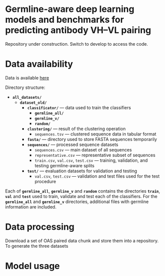 # Germline-aware deep learning models and benchmarks for predicting antibody VH–VL pairing
Repository under construction. Switch to develop to access the code.

# Data availability

Data is available [here](https://zenodo.org/records/17389656?token=eyJhbGciOiJIUzUxMiJ9.eyJpZCI6IjM0M2Y3Nzk2LWU3NmItNDA0MC1iMmVlLWM3YjRiZjQ0MmU2OCIsImRhdGEiOnt9LCJyYW5kb20iOiI0ZTYzZDg0NGY0ZDNjMzRkOWQyYTIzYTI1YzA3YmRkOSJ9.7zdkeilG57P8wmVWusUUKURrUusuPYQwIGcrGhfzhsfkzP6I7CbOHuKTBi-jnJZsafOcWrEAz6ZaGlii1tsf2A)

Directory structure:

- **`all_datasets/`**
  - **`dataset_old/`** 
    - **`classificator/`** — data used to train the classifiers 
      - **`germline_all/`**
      - **`germline_v/`**
      - **`random/`**
    - **`clustering/`** — result of the clustering operation 
      - `sequences.tsv` — clustered sequence data in tabular format  
    - **`fasta/`** — directory used to store FASTA sequences temporarily
    - **`sequences/`** — processed sequence datasets  
      - `sequences.csv` — main dataset of all sequences  
      - `representative.csv` — representative subset of sequences  
      - `train.csv`, `val.csv`, `test.csv` — training, validation, and testing germline-aware splits
    - **`test/`** — evaluation datasets for validation and testing  
      - `val.csv`, `test.csv` — validation and test files used for the test procedure

Each of **`germline_all`**, **`germline_v`** and **`random`** contains the directories **`train`**, **`val`** and **`test`** used to train, validate and test each of the classifiers. For the **`germline_all`** and **`germline_v`** directories, additional files with germline information are included.

# Data processing

Download a set of OAS paired data chunk and store them into a repository. To generate the three datasets

# Model usage
